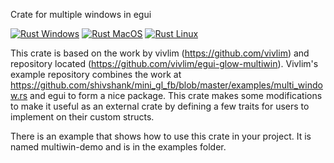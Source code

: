 Crate for multiple windows in egui

[![Rust Windows](https://github.com/uglyoldbob/egui-multiwin/actions/workflows/windows_build.yml/badge.svg)](https://github.com/uglyoldbob/egui-multiwin/actions/workflows/windows_build.yml)
[![Rust MacOS](https://github.com/uglyoldbob/egui-multiwin/actions/workflows/macos_build.yml/badge.svg)](https://github.com/uglyoldbob/egui-multiwin/actions/workflows/macos_build.yml)
[![Rust Linux](https://github.com/uglyoldbob/egui-multiwin/actions/workflows/linux_build.yml/badge.svg)](https://github.com/uglyoldbob/egui-multiwin/actions/workflows/linux_build.yml)

This crate is based on the work by vivlim (https://github.com/vivlim) and repository located (https://github.com/vivlim/egui-glow-multiwin). Vivlim's example repository combines the work at https://github.com/shivshank/mini_gl_fb/blob/master/examples/multi_window.rs and egui to form a nice package. This crate makes some modifications to make it useful as an external crate by defining a few traits for users to implement on their custom structs.

There is an example that shows how to use this crate in your project. It is named multiwin-demo and is in the examples folder.
